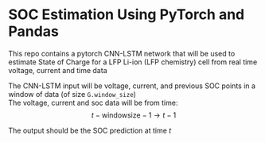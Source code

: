 # SOC Estimation Using PyTorch and Pandas

This repo contains a pytorch CNN-LSTM network that will be used to estimate State of Charge for a LFP Li-ion (LFP chemistry) cell from real time voltage, current and time data

The CNN-LSTM input will be voltage, current, and previous SOC points in a window of data (of size ```G.window_size```) <br>
The voltage, current and soc data will be from time: $$t - \text{windowsize} - 1 \rightarrow t - 1$$

The output should be the SOC prediction at time $t$
